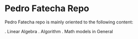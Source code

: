 # Pedro Fatecha Repo

Pedro Fatecha repo is mainly oriented to the following content:

. Linear Algebra
. Algorithm
. Math models in General

